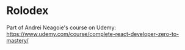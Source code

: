 # Rolodex

Part of Andrei Neagoie's course on Udemy: https://www.udemy.com/course/complete-react-developer-zero-to-mastery/
